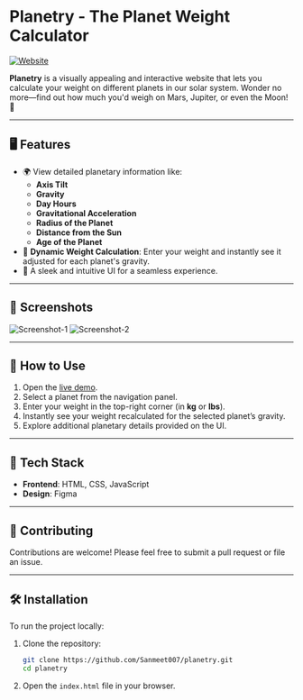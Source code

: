 # **Planetry** - The Planet Weight Calculator  

[![Website](https://img.shields.io/badge/Live-Demo-blue?style=for-the-badge&logo=github)](https://sanmeet007.github.io/planetry/)

**Planetry** is a visually appealing and interactive website that lets you calculate your weight on different planets in our solar system. Wonder no more—find out how much you'd weigh on Mars, Jupiter, or even the Moon! 🚀  

---

## 🖥️ **Features**  

- 🌍 View detailed planetary information like:
  - **Axis Tilt**
  - **Gravity**
  - **Day Hours**
  - **Gravitational Acceleration**
  - **Radius of the Planet**
  - **Distance from the Sun**
  - **Age of the Planet**  
- 🔄 **Dynamic Weight Calculation**: Enter your weight and instantly see it adjusted for each planet's gravity.  
- 🎨 A sleek and intuitive UI for a seamless experience.  

---

## 📸 **Screenshots**  

![Screenshot-1](https://sanmeet007.github.io/public/planetry/screenshot-1.png)
![Screenshot-2](https://sanmeet007.github.io/public/planetry/screenshot-2.png)

---

## 🚀 **How to Use**  

1. Open the [live demo](https://sanmeet007.github.io/planetry/).  
2. Select a planet from the navigation panel.  
3. Enter your weight in the top-right corner (in **kg** or **lbs**).  
4. Instantly see your weight recalculated for the selected planet’s gravity.  
5. Explore additional planetary details provided on the UI.  

---

## 🔧 **Tech Stack**  

- **Frontend**: HTML, CSS, JavaScript  
- **Design**: Figma  

---

## 🌟 **Contributing**  

Contributions are welcome! Please feel free to submit a pull request or file an issue.  

---

## 🛠️ **Installation**  

To run the project locally:  

1. Clone the repository:

   ```bash
   git clone https://github.com/Sanmeet007/planetry.git
   cd planetry
   ```
3. Open the `index.html` file in your browser.  
